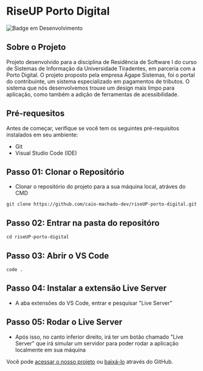 # RiseUP Porto Digital

![Badge em Desenvolvimento](http://img.shields.io/static/v1?label=STATUS&message=CONCLUÍDO&color=GREEN&style=for-the-badge)

## Sobre o Projeto

Projeto desenvolvido para a disciplina de Residência de Software I do curso de Sistemas de Informação da Universidade Tiradentes, em parceria com a Porto Digital. O projeto proposto pela empresa Ágape Sistemas, foi o portal do contribuinte, um sistema especializado em pagamentos de tributos. O sistema que nós desenvolvemos trouxe um design mais limpo para aplicação, como também a adição de ferramentas de acessibilidade. 

## Pré-requesitos

Antes de começar, verifique se você tem os seguintes pré-requisitos instalados em seu ambiente:

- Git 
- Visual Studio Code (IDE)

## Passo 01: Clonar o Repositório

- Clonar o repositório do projeto para a sua máquina local, atráves do CMD

```
git clone https://github.com/caio-machado-dev/riseUP-porto-digital.git
```
## Passo 02: Entrar na pasta do repositóro

```
cd riseUP-porto-digital
```

## Passo 03: Abrir o VS Code

```
code .
```
## Passo 04: Instalar a extensão Live Server

- A aba extensões do VS Code, entrar e pesquisar "Live Server"

## Passo 05: Rodar o Live Server

-  Após isso, no canto inferior direito, irá ter um botão chamado "Live Server" que irá simular um servidor para poder rodar a aplicação localmente em sua máquina


Você pode [acessar o nosso projeto](https://agportal.vercel.app/) ou [baixá-lo](https://github.com/caio-machado-dev/riseUP-porto-digital) através do GitHub.